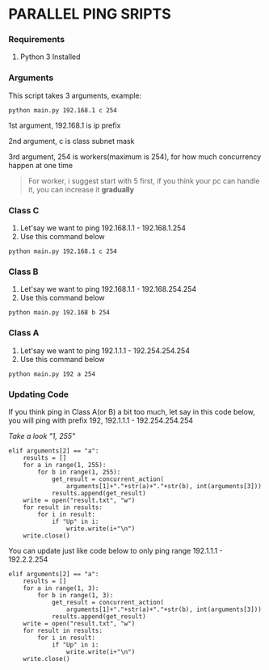 # PARALLEL PING SRIPTS 

### **Requirements**

1. Python 3 Installed 

### **Arguments**
This script takes 3 arguments, example:
```
python main.py 192.168.1 c 254
```
1st argument, 192.168.1 is ip prefix

2nd argument, c is class subnet mask

3rd argument, 254 is workers(maximum is 254), for how much concurrency happen at one time
> For worker, i suggest start with 5 first, if you think your pc can handle it, you can increase it **gradually**

### **Class C**
1. Let'say we want to ping 192.168.1.1 - 192.168.1.254
2. Use this command below
```
python main.py 192.168.1 c 254
```

### **Class B**
1. Let'say we want to ping 192.168.1.1 - 192.168.254.254
2. Use this command below
```
python main.py 192.168 b 254
```
### **Class A**
1. Let'say we want to ping 192.1.1.1 - 192.254.254.254
2. Use this command below
```
python main.py 192 a 254
```

### **Updating Code**
If you think ping in Class A(or B) a bit too much, let say in this code below, you will ping with prefix 192, 192.1.1.1 - 192.254.254.254 

*Take a look "1, 255"*
```
elif arguments[2] == "a":
    results = []
    for a in range(1, 255):
        for b in range(1, 255):
            get_result = concurrent_action(
                arguments[1]+"."+str(a)+"."+str(b), int(arguments[3]))
            results.append(get_result)
    write = open("result.txt", "w")
    for result in results:
        for i in result:
            if "Up" in i:
                write.write(i+"\n")
    write.close()
```
You can update just like code below to only ping range 192.1.1.1 - 192.2.2.254
```
elif arguments[2] == "a":
    results = []
    for a in range(1, 3):
        for b in range(1, 3):
            get_result = concurrent_action(
                arguments[1]+"."+str(a)+"."+str(b), int(arguments[3]))
            results.append(get_result)
    write = open("result.txt", "w")
    for result in results:
        for i in result:
            if "Up" in i:
                write.write(i+"\n")
    write.close()
```
